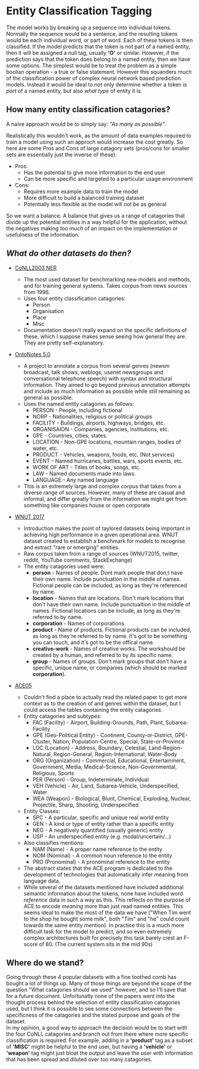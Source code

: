 # Entity Classification Tagging
The model works by breaking up a sequence into individual tokens. Normally the sequence would be a sentence, and the resulting tokens would be each individual word, or part of word. Each of these tokens is then classified. If the model predicts that the token is not part of a named entity, then it will be assigned a null tag, usually **'O'** or similar. However, if the prediction says that the token does belong to a named entity, then we have some options. The simplest would be to treat the problem as a simple boolian operation - a true or false statement. However this squanders much of the classification power of complex neural network based prediction models. Instead it would be ideal to not only determine whether a token is *part* of a named entity, but also *what type* of entity it is.

## How many entity classification catagories?
A naive approach would be to simply say: *"As many as possible"*.  

Realistically this wouldn't work, as the amount of data examples required to train a model using such an approch would increase the cost greatly. So here are some Pros and Cons of large catagory sets (pros/cons for smaller sets are essentially just the inverse of these):  

- Pros:
    - Has the potential to give more information to the end user
    - Can be more specific and targeted to a particular usage environment
- Cons:
    - Requires more example data to train the model
    - More difficult to build a balanced training dataset
    - Potentially less flexible as the model will not be as general

So we want a balance. A balance that gives us a range of catagories that divide up the potential entities in a way helpful for the application, without the negatives making *too much* of an impact on the implementation or usefulness of the information.  

## *What do other datasets do then?*
- [CoNLL2003 NER](https://arxiv.org/pdf/cs/0306050.pdf)
    - The most used dataset for benchmarking new models and methods, and for training general systems. Takes corpus from news sources from 1996.
    - Uses four entity classification catagories:
        - Person
        - Organisation
        - Place
        - Misc
    - Documentation doesn't really expand on the specific definitions of these, which I suppose makes sense seeing how general they are. They are pretty self-explanatory.

- [OntoNotes 5.0](https://catalog.ldc.upenn.edu/docs/LDC2013T19/OntoNotes-Release-5.0.pdf)
    - A project to annotate a corpus from several genres (newsm broadcast, talk shows, weblogs, usenet newsgroups and conversational telephone speech) with syntax and structural information. They aimed to go beyond previous annotation attempts and include as much information as possible while still remaining as general as possible.
    - Uses the named entity catagories as follows:
        - PERSON - People, including fictional
        - NORP - Nationalities, religious or political groups
        - FACILITY - Buildings, airports, highways, bridges, etc.
        - ORGANISAION - Companies, agencies, institutions, etc.
        - GPE - Countries, cities, states.
        - LOCATION - Non-GPE locations, mountain ranges, bodies of water, etc.
        - PRODUCT - Vehicles, weapons, foods, etc. (Not services)
        - EVENT - Named hurricanes, battles, wars, sports events, etc.
        - WORK OF ART - Titles of books, songs, etc.
        - LAW - Named documents made into laws.
        - LANGUAGE - Any named language
    - This is an extremely large and complex corpus that takes from a diverse range of sources. However, many of these are casual and informal, and differ greatly from the information we might get from something like companies house or open corporate

- [WNUT 2017](https://www.aclweb.org/anthology/W17-4418.pdf)
    - Introduction makes the point of taylored datasets being important in achieving high performance in a given operational area. WNUT dataset created to establish a benchmark for models to recognise and extract "rare or emerging" entities.
    - Raw corpus taken from a range of sources (WNUT2015, twitter, reddit, YouTube comments, StackExchange)
    - The entity catagories used were:
        - **person** - Names of people. Dont mark people that don;t have their own name. Include punctuation in the middle of names. Fictional people can be included, as long as they're referenced by name.
        - **location** - Names that are locations. Don't mark locations that don't have their own name. Include punctualtion in the middle of names. Fictional locations can be include, as long as they're referred to by name.
        - **corporation** - Names of corporations.
        - **product** - Name of products. Fictional products can be included, as long as they're referred to by name. It's got to be something you can touch, and it's got to be the offical name.
        - **creative-work** - Names of creative works. The workshould be created by a human, and referred to by its specific name.
        - **group** - Names of groups. Don't mark groups that don't have a specific, unique name, or companies (which should be marked **corporation**).

- [ACE05](https://www.semanticscholar.org/paper/The-ACE-2005-(-ACE-05-)-Evaluation-Plan-Evaluation-Ntroduction/3a9b136ca1ab91592df36f148ef16095f74d009e)
    - Couldn't find a place to actually read the related paper to get more context as to the creation of and genres within the dataset, but I could access the tables containing the entity catagories.
    - Entity catagories and subtypes:
        - FAC (Facility) - Airport, Building-Grounds, Path, Plant, Subarea-Facility
        - GPE (Geo-Political Entity) - Continent, County-or-District, GPE-Cluster, Nation, Population-Centre, Special, State-or-Province
        - LOC (Location) - Address, Boundary, Celestial, Land-Region-Natural, Region-General, Region-International, Water-Body
        - ORG (Organization) - Commercial, Educational, Entertainment, Government, Media, Medical-Science, Non-Governmental, Religious, Sports
        - PER (Person) - Group, Indeterminate, Individual
        - VEH (Vehicle) - Air, Land, Subarea-Vehicle, Underspecified, Water
        - WEA (Weapon) - Biological, Blunt, Chemical, Exploding, Nuclear, Projectile, Sharp, Shooting, Underspecified
    - Entity Classes:
        - SPC - A particular, specific and unique real world entity
        - GEN - A kind or type of entity rather than a specific entity
        - NEG - A negatively quantified (usually generic) entity
        - USP - An underspecified entity (e.g. modal/uncertain/...)
    - Also classifies mentions:
        - NAM (Name) - A proper name reference to the entity
        - NOM (Nominal) - A common noun reference to the entity
        - PRO (Pronominal) - A pronominal reference to the entity
    - The abstract states that the ACE program is dedicated to the development of technologies that automatically infer meaning from language data.
    - While several of the datasets mentioned have included additional semantic information about the tokens, none have included word *reference* data in such a way as this. This reflects on the purpose of ACE to encode *meaning* more than just read named entities. This seems ideal to make the most of the data we have ("When Tim went to the shop he bought some milk", both "Tim" and "he" could count towards the same entity mention). In practice this is a much more difficult task for the model to predict, and so even extremely complex architectures built for precisely this task barely crest an F-score of 80. (The current system sits in the mid 90s)

## Where do we stand?
Going through these 4 popular  datasets with a fine toothed comb has bought a lot of things up. Many of those things are beyond the scope of the question "What catagories should we used" however, and so I'll save that for a future document. Unfortunatly none of the papers went into the thought process behind the selection of entity classification catagories used, but I think it is possible to see some connections between the specificness of the catagories and the stated purpose and goals of the dataset.  
In my opinion, a good way to approach the decision would be to start with the four CoNLL catagories and branch out from there where more specific classification is required. For example, adding in a **'product'** tag as a subset of **'MISC'** might be helpful to the end user, but having a **'vehicle'** or **'weapon'** tag might just bloat the output and leave the user with information that has been spread and diluted over too many catagories.






